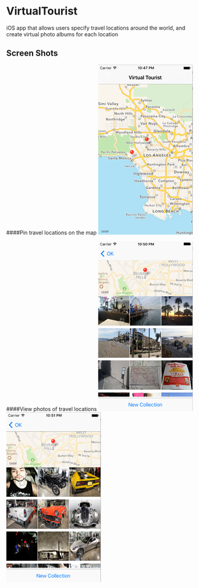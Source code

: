 # VirtualTourist
iOS app that allows users specify travel locations around the world, and create virtual photo albums for each location

## Screen Shots
####Pin travel locations on the map
<img src="https://github.com/vincechan/VirtualTourist/blob/master/ScreenShots/location-view.png" alt="Location View" width="250" height="450">

####View photos of travel locations
<img src="https://github.com/vincechan/VirtualTourist/blob/master/ScreenShots/photo-album-view1.png" alt="Photo Album View" width="250" height="450">
<img src="https://github.com/vincechan/VirtualTourist/blob/master/ScreenShots/photo-album-view2.png" alt="Photo Album View" width="250" height="450">
